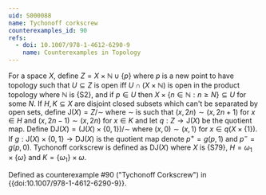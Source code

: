 ```yaml
---
uid: S000088
name: Tychonoff corkscrew
counterexamples_id: 90
refs:
  - doi: 10.1007/978-1-4612-6290-9 
    name: Counterexamples in Topology
---
```


For a space $X$, define $Z = X\times \mathbb{N} \cup \{p\}$ where $p$ is a new point to have topology such that $U\subseteq Z$ is open iff $U\cap (X\times \mathbb{N})$ is open in the product topology where $\mathbb{N}$ is {S2}, and if $p\in U$ then $X\times \{n\in \mathbb{N} : n\geq N\}\subseteq U$ for some $N$. If $H, K\subseteq X$ are disjoint closed subsets which can't be separated by open sets, define $\text{J}(X) = Z/\sim$ where $\sim$ is such that $(x, 2n)\sim (x, 2n+1)$ for $x\in H$ and $(x, 2n-1)\sim (x, 2n)$ for $x\in K$ and let $q:Z\to \text{J}(X)$ be the quotient map. Define $\text{DJ}(X) = (\text{J}(X)\times \{0, 1\})/\sim$ where $(x, 0)\sim (x, 1)$ for $x\in q(X\times \{1\})$. If $g:\text{J}(X)\times \{0, 1\}\to \text{DJ}(X)$ is the quotient map denote $p^+ = g(p, 1)$ and $p^- = g(p, 0)$. Tychonoff corkscrew is defined as $\text{DJ}(X)$ where $X$ is {S79}, $H = \omega_1\times \{\omega\}$ and $K = \{\omega_1\}\times \omega$.

Defined as counterexample #90 ("Tychonoff Corkscrew")
in {{doi:10.1007/978-1-4612-6290-9}}.
